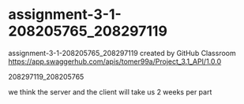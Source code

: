 # assignment-3-1-208205765_208297119
assignment-3-1-208205765_208297119 created by GitHub Classroom
https://app.swaggerhub.com/apis/tomer99a/Project_3.1_API/1.0.0

208297119_208205765

we think the server and the client will take us 2 weeks per part
